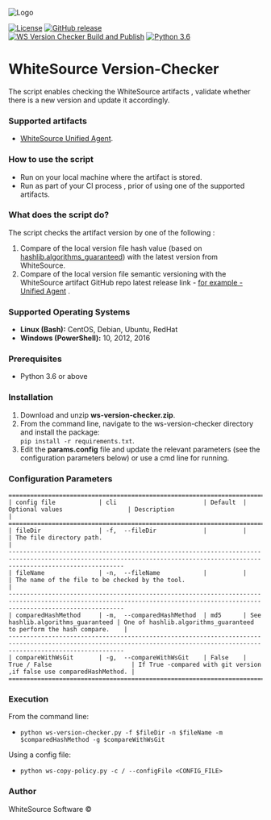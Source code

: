 ![Logo](https://whitesource-resources.s3.amazonaws.com/ws-sig-images/Whitesource_Logo_178x44.png)  

[![License](https://img.shields.io/badge/License-Apache%202.0-yellowgreen.svg)](https://opensource.org/licenses/Apache-2.0)
[![GitHub release](https://img.shields.io/github/release/whitesource-ps/ws-version-checker)](https://github.com/whitesource-ps/ws-version-checker/releases/latest)   
[![WS Version Checker Build and Publish](https://github.com/whitesource-ps/ws-version-checker/actions/workflows/ci.yml/badge.svg)](https://github.com/whitesource-ps/ws-version-checker/actions/workflows/ci.yml)
[![Python 3.6](https://upload.wikimedia.org/wikipedia/commons/thumb/8/8c/Blue_Python_3.6%2B_Shield_Badge.svg/86px-Blue_Python_3.6%2B_Shield_Badge.svg.png)](https://www.python.org/downloads/release/python-360/)

# WhiteSource Version-Checker
The script enables checking the WhiteSource artifacts , validate whether there is a new version and update it accordingly.
### Supported artifacts 
- [WhiteSource Unified Agent](https://whitesource.atlassian.net/wiki/spaces/WD/pages/804814917/Unified+Agent+Overview).

### How to use the script
- Run on your local machine where the artifact is stored.
- Run as part of your CI process , prior of using one of the supported artifacts.

### What does the script do?
The script checks the artifact version by one of the following :
1. Compare of the local version file hash value (based on [hashlib.algorithms_guaranteed](https://github.com/python/cpython/blob/main/Lib/hashlib.py)) with the latest version from WhiteSource.
2. Compare of the local version file semantic versioning with the WhiteSource artifact GitHub repo latest release link - [for example - Unified Agent](https://github.com/whitesource/unified-agent-distribution/releases) .

### Supported Operating Systems
- **Linux (Bash):**	CentOS, Debian, Ubuntu, RedHat
- **Windows (PowerShell):**	10, 2012, 2016

### Prerequisites
- Python 3.6 or above

### Installation
1. Download and unzip **ws-version-checker.zip**.
2. From the command line, navigate to the ws-version-checker directory and install the package:  
   `pip install -r requirements.txt`. 
3. Edit the **params.config** file and update the relevant parameters (see the configuration parameters below) or
   use a cmd line for running.
    
### Configuration Parameters
```
============================================================================================================================================================================
| config file            | cli                        | Default  | Optional values                  | Description                                                           |
============================================================================================================================================================================
| fileDir                | -f,  --fileDir             |          |                                   | The file directory path.                                             |
----------------------------------------------------------------------------------------------------------------------------------------------------------------------------
| fileName               | -n,  --fileName            |          |                                   | The name of the file to be checked by the tool.                      |
----------------------------------------------------------------------------------------------------------------------------------------------------------------------------
| comparedHashMethod     | -m,  --comparedHashMethod  | md5      | See hashlib.algorithms_guaranteed | One of hashlib.algorithms_guaranteed to perform the hash compare.    |
----------------------------------------------------------------------------------------------------------------------------------------------------------------------------
| compareWithWsGit       | -g,  --compareWithWsGit    | False    | True / False                      | If True -compared with git version ,if false use comparedHashMethod. |
============================================================================================================================================================================
```
 ### Execution
 From the command line:
 - `python ws-version-checker.py -f $fileDir -n $fileName -m $comparedHashMethod -g $compareWithWsGit`
 
 Using a config file:
 - `python ws-copy-policy.py -c / --configFile <CONFIG_FILE>`
 
### Author
WhiteSource Software ©